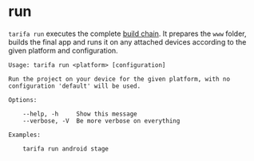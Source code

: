 # run

`tarifa run` executes the complete [build chain](../workflow/index.md). It prepares the `www` folder, builds the final app and runs it on any attached devices according to the given platform and configuration.

```
Usage: tarifa run <platform> [configuration]

Run the project on your device for the given platform, with no
configuration 'default' will be used.

Options:

    --help, -h     Show this message
    --verbose, -V  Be more verbose on everything

Examples:

    tarifa run android stage
```
